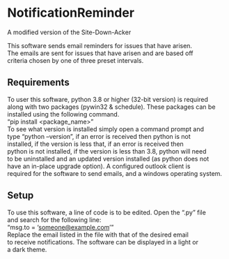 # NotificationReminder
A modified version of the Site-Down-Acker

This software sends email reminders for issues that have arisen.  
The emails are sent for issues that have arisen and are based off  
criteria chosen by one of three preset intervals.

## Requirements
To user this software, python 3.8 or higher (32-bit version) is required  
along with two packages (pywin32 & schedule). These packages can be  
installed using the following command.  
    “pip install <package_name>”  
To see what version is installed simply open a command prompt and  
type “python –version”, if an error is received then python is not  
installed, if the version is less that, if an error is received then  
python is not installed, if the version is less than 3.8, python will need  
to be uninstalled and an updated version installed (as python does not  
have an in-place upgrade option). A configured outlook client is  
required for the software to send emails, and a windows operating system.

## Setup
To use this software, a line of code is to be edited. Open the “.py” file  
and search for the following line:  
    “msg.to = ‘someone@example.com’”  
Replace the email listed in the file with that of the desired email  
to receive notifications. The software can be displayed in a light or  
a dark theme.

